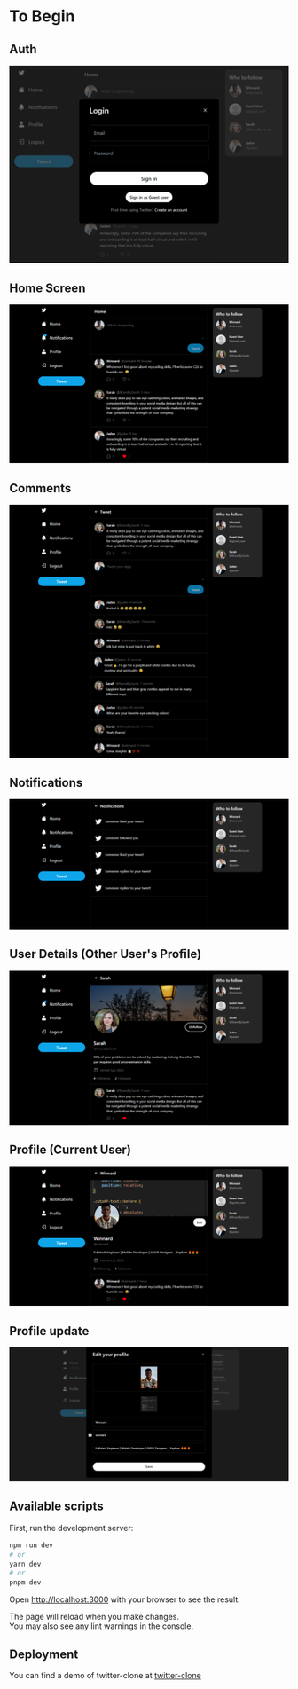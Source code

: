# To Begin

## Auth

![Auth](./demo/auth.png)

## Home Screen

![Homepage](./demo/posts.png)

## Comments

![Comments](./demo/comments.png)

## Notifications

![Notifications](./demo/notification.png)

## User Details (Other User's Profile)

![User Details](./demo/user-details.png)

## Profile (Current User)

![Profile](./demo/profile.png)

## Profile update

![profile Update](./demo/update.png)

## Available scripts

First, run the development server:

```bash
npm run dev
# or
yarn dev
# or
pnpm dev
```

Open [http://localhost:3000](http://localhost:3000) with your browser to see the result.

The page will reload when you make changes.\
You may also see any lint warnings in the console.

## Deployment

You can find a demo of twitter-clone at [twitter-clone](https://twitter-clone-alpha-plum.vercel.app/)
